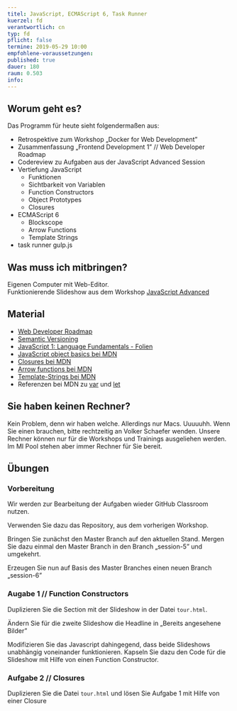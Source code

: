 ```yaml
---
titel: JavaScript, ECMAScript 6, Task Runner
kuerzel: fd
verantwortlich: cn
typ: fd
pflicht: false
termine: 2019-05-29 10:00
empfohlene-voraussetzungen: 
published: true
dauer: 180
raum: 0.503
info: 
---
```


## Worum geht es?
Das Programm für heute sieht folgendermaßen aus:
* Retrospektive zum Workshop „Docker for Web Development”
* Zusammenfassung „Frontend Development 1” // Web Developer Roadmap
* Codereview zu Aufgaben aus der JavaScript Advanced Session
* Vertiefung JavaScript
  * Funktionen
  * Sichtbarkeit von Variablen
  * Function Constructors
  * Object Prototypes
  * Closures
* ECMAScript 6
  * Blockscope
  * Arrow Functions
  * Template Strings
* task runner gulp.js

## Was muss ich mitbringen?
Eigenen Computer mit Web-Editor.  
Funktionierende Slideshow aus dem Workshop [JavaScript Advanced](/mi-bachelor-webdevelopment/lehrveranstaltungen/fd1-05-10/)

## Material
* [Web Developer Roadmap](https://github.com/kamranahmedse/developer-roadmap)
* [Semantic Versioning](https://semver.org/)
* [JavaScript 1: Language Fundamentals - Folien](../../material/frontend-development-1/session-4/slides/Chapter08-JavaScript1LanguageFundamentals.pdf)
* [JavaScript object basics bei MDN](https://developer.mozilla.org/en-US/docs/Learn/JavaScript/Objects/Basics#What_is_this)
* [Closures bei MDN](https://developer.mozilla.org/en-US/docs/Web/JavaScript/Closures)
* [Arrow functions bei MDN](https://developer.mozilla.org/en-US/docs/Web/JavaScript/Reference/Functions/Arrow_functions)
* [Template-Strings bei MDN](https://developer.mozilla.org/en-US/docs/Web/JavaScript/Reference/Template_literals)
* Referenzen bei MDN zu [var](https://developer.mozilla.org/de/docs/Web/JavaScript/Reference/Statements/var) und [let](https://developer.mozilla.org/de/docs/Web/JavaScript/Reference/Statements/let)

## Sie haben keinen Rechner?
Kein Problem, denn wir haben welche. Allerdings nur Macs. Uuuuuhh. Wenn Sie einen brauchen, bitte rechtzeitig an Volker Schaefer wenden. Unsere Rechner können nur für die Workshops und Trainings ausgeliehen werden. Im MI Pool stehen aber immer Rechner für Sie bereit.

## Übungen
### Vorbereitung

Wir werden zur Bearbeitung der Aufgaben wieder GitHub Classroom nutzen.

Verwenden Sie dazu das Repository, aus dem vorherigen Workshop. 

Bringen Sie zunächst den Master Branch auf den aktuellen Stand. Mergen Sie dazu einmal den Master Branch in den Branch „session-5” und umgekehrt.

Erzeugen Sie nun auf Basis des Master Branches einen neuen Branch „session-6”

### Augabe 1 // Function Constructors
Duplizieren Sie die Section mit der Slideshow in der Datei `tour.html`.

Ändern Sie für die zweite Slideshow die Headline in „Bereits angesehene Bilder”

Modifizieren Sie das Javascript dahingegend, dass beide Slideshows unabhängig voneinander funktionieren. Kapseln Sie dazu den Code für die Slideshow mit Hilfe von einen Function Constructor.

### Aufgabe 2 // Closures
Duplizieren Sie die Datei `tour.html` und lösen Sie Aufgabe 1 mit Hilfe von einer Closure
